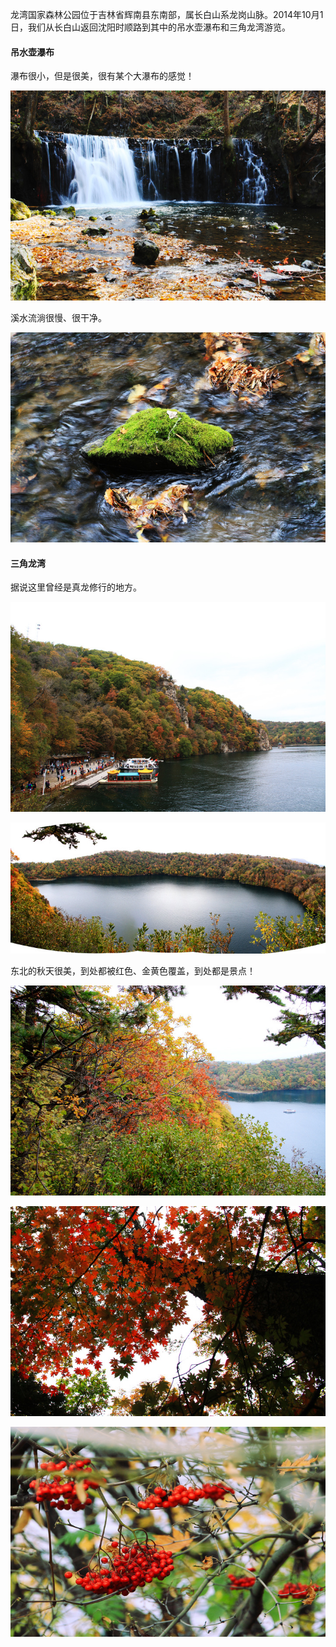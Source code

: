龙湾国家森林公园位于吉林省辉南县东南部，属长白山系龙岗山脉。2014年10月1日，我们从长白山返回沈阳时顺路到其中的吊水壶瀑布和三角龙湾游览。



#### 吊水壶瀑布



瀑布很小，但是很美，很有某个大瀑布的感觉！

![img](media/20141001_龙湾/img_5361-p.jpg)



溪水流淌很慢、很干净。

![img](media/20141001_龙湾/img_5414-p.jpg)



#### 三角龙湾



据说这里曾经是真龙修行的地方。

![img](media/20141001_龙湾/img_5433-p.jpg)

![img](media/20141001_龙湾/p.jpg)



东北的秋天很美，到处都被红色、金黄色覆盖，到处都是景点！



![img](media/20141001_龙湾/img_5530-p.jpg)

![img](media/20141001_龙湾/img_5538-p.jpg)

![img](media/20141001_龙湾/img_5432-p.jpg)

